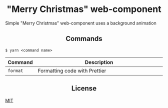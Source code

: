 <h1 align="center">"Merry Christmas" web-component</h1>

Simple "Merry Christmas" web-component uses a background animation

<h2 align="center">Commands</h2>

```
$ yarn <command name>
```

<table>
  <thead>
    <tr>
      <th>Command</th>
      <th width="100%">Description</th>
    </tr>
  </thead>
  <tbody>
    <tr>
      <td>
        <code>format</code>
      </td>
      <td>Formatting code with Prettier</td>
    </tr>
  </tbody>
</table>

<h2 align="center">License</h2>

[MIT](/LICENSE)
